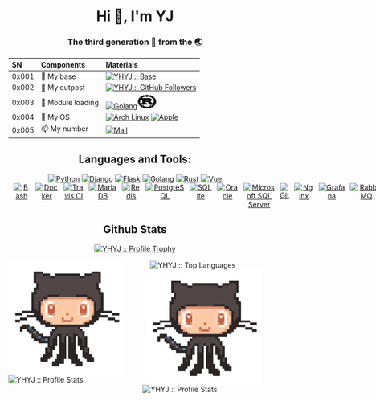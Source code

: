 <h1 align="center">Hi 👋, I'm YJ</h1>

<h3 align="center">The third generation 🤖 from the 🌏</h3>

<div align="center">

| SN    | Components        | Materials                                                                                                                                                                                                                                                                                                                                                            |
| :---- | :---------------  | :-----------------------------------------------------------                                                                                                                                                                                                                                                                                                         |
| 0x001 | 🏡 My base        | <a href="https://yj1516.top"><img src="https://yj1516.top/static/images/favicon/favicon/favicon.ico" alt="YHYJ :: Base" width="28" height="28"/></a>                                                                                                                                                                                                                 |
| 0x002 | 🚩 My outpost     | <a href="https://github.com/YHYJ"><img src="https://img.shields.io/github/followers/YHYJ.svg?label=GitHub&style=flat-square&logo=GitHub&logoColor=black&color=brightgreen&labelColor=9cf" alt="YHYJ :: GitHub Followers"></a>                                                                                                                                        |
| 0x003 | 🌱 Module loading | <a href="https://golang.org"><img src="https://www.vectorlogo.zone/logos/golang/golang-official.svg" alt="Golang" width="38" height="28"/></a><a href="https://www.rust-lang.org"><img src="https://raw.githubusercontent.com/devicons/devicon/master/icons/rust/rust-original.svg" alt="Rust" width="38" height="28"/></a>                    |
| 0x004 | 🤖 My OS          | <a href="https://archlinux.org"><img src="https://img.shields.io/badge/arch%20linux-0066cc.svg?style=for-the-badge&logo=arch-linux&logoColor=0066cc&labelColor=ffffff" alt="Arch Linux"/></a> <a href="https://apple.com"><img src="https://img.shields.io/badge/macos-black.svg?style=for-the-badge&logo=apple&logoColor=black&labelColor=ffffff" alt="Apple"/></a> |
| 0x005 | 📫 My number      | [![Mail](https://img.shields.io/badge/Outlook-yj1516268%40outlook.com-blue)](mailto:yj1516268@outlook.com)                                                                                                                                                                                                                                                           |

</div>

<h2 align="center">Languages and Tools:</h2>

<div align="center">
<a href="https://www.python.org" target="_blank" rel="noreferrer"><img src="https://www.vectorlogo.zone/logos/python/python-icon.svg" alt="Python" width="60" height="40"/></a>
<a href="https://www.djangoproject.com/" target="_blank" rel="noreferrer"><img src="https://www.vectorlogo.zone/logos/djangoproject/djangoproject-ar21.svg" alt="Django" width="60" height="40"/></a>
<a href="https://flask.palletsprojects.com/" target="_blank" rel="noreferrer"><img src="https://www.vectorlogo.zone/logos/palletsprojects_flask/palletsprojects_flask-icon.svg" alt="Flask" width="60" height="40"/></a>
<a href="https://golang.org" target="_blank" rel="noreferrer"><img src="https://www.vectorlogo.zone/logos/golang/golang-ar21.svg" alt="Golang" width="60" height="40"/></a>
<a href="https://www.rust-lang.org" target="_blank" rel="noreferrer"><img src="https://www.vectorlogo.zone/logos/rust-lang/rust-lang-icon.svg" alt="Rust" width="60" height="40"/></a>
<a href="https://vuejs.org/" target="_blank" rel="noreferrer"><img src="https://www.vectorlogo.zone/logos/vuejs/vuejs-icon.svg" alt="Vue" width="60" height="40"/></a>
<!-- <a href="https://nim-lang.org/" target="_blank" rel="noreferrer"><img src="https://www.vectorlogo.zone/logos/nim-lang/nim-lang-icon.svg" alt="Nim" width="60" height="40"/></a> -->
<!-- <a href="https://www.qt.io/" target="_blank" rel="noreferrer"><img src="https://upload.wikimedia.org/wikipedia/commons/0/0b/Qt_logo_2016.svg" alt="Qt" width="60" height="40"/></a> -->
</div>

<div align="center" style="display: flex; gap: 10px">
<a href="https://www.linux.org/" target="_blank" rel="noreferrer" style="flex: 1"><img src="https://raw.githubusercontent.com/devicons/devicon/master/icons/linux/linux-original.svg" alt="Linux" height="40"/></a>
<a href="https://www.gnu.org/software/bash/" target="_blank" rel="noreferrer" style="flex: 1"><img src="https://www.vectorlogo.zone/logos/gnu_bash/gnu_bash-icon.svg" alt="Bash" height="40"/></a>
<a href="https://www.docker.com/" target="_blank" rel="noreferrer" style="flex: 1"><img src="https://www.vectorlogo.zone/logos/docker/docker-icon.svg" alt="Docker" height="40"/></a>
<a href="https://travis-ci.org" target="_blank" rel="noreferrer" style="flex: 1"><img src="https://www.vectorlogo.zone/logos/travis-ci/travis-ci-icon.svg" alt="Travis CI" height="40"/></a>
<a href="https://mariadb.org/" target="_blank" rel="noreferrer" style="flex: 1"><img src="https://www.vectorlogo.zone/logos/mariadb/mariadb-icon.svg" alt="MariaDB" height="40"/></a>
<a href="https://redis.io" target="_blank" rel="noreferrer" style="flex: 1"><img src="https://www.vectorlogo.zone/logos/redis/redis-icon.svg" alt="Redis" height="40"/></a>
<a href="https://www.postgresql.org" target="_blank" rel="noreferrer" style="flex: 1"><img src="https://www.vectorlogo.zone/logos/postgresql/postgresql-icon.svg" alt="PostgreSQL" height="40"/></a>
<a href="https://www.sqlite.org/" target="_blank" rel="noreferrer" style="flex: 1"><img src="https://www.vectorlogo.zone/logos/sqlite/sqlite-icon.svg" alt="SQLite" height="40"/></a>
<a href="https://www.oracle.com/" target="_blank" rel="noreferrer" style="flex: 1"><img src="https://www.vectorlogo.zone/logos/oracle/oracle-icon.svg" alt="Oracle" height="40"/></a>
<a href="https://www.microsoft.com/en-us/sql-server" target="_blank" rel="noreferrer" style="flex: 1"><img src="https://www.svgrepo.com/show/303229/microsoft-sql-server-logo.svg" alt="Microsoft SQL Server" height="40"/></a>
<a href="https://git-scm.com/" target="_blank" rel="noreferrer" style="flex: 1"><img src="https://www.vectorlogo.zone/logos/git-scm/git-scm-icon.svg" alt="Git" height="40"/></a>
<a href="https://www.nginx.com" target="_blank" rel="noreferrer" style="flex: 1"><img src="https://www.vectorlogo.zone/logos/nginx/nginx-icon.svg" alt="Nginx" height="40"/></a>
<a href="https://grafana.com" target="_blank" rel="noreferrer" style="flex: 1"><img src="https://www.vectorlogo.zone/logos/grafana/grafana-icon.svg" alt="Grafana" height="40"/></a>
<a href="https://www.rabbitmq.com" target="_blank" rel="noreferrer" style="flex: 1"><img src="https://www.vectorlogo.zone/logos/rabbitmq/rabbitmq-icon.svg" alt="RabbitMQ" height="40"/></a>
</div>


<h2 align="center">Github Stats</h2>

<p align="center"><a href="https://github.com/YHYJ/YHYJ"><img src="https://github-profile-trophy.vercel.app/?username=yhyj&column=-1&margin-w=15&no-bg=false&no-frame=true" alt="YHYJ :: Profile Trophy" /></a></p>

<p align="center">
<img align='left' src="https://raw.githubusercontent.com/YHYJ/YHYJ/main/src/img/octocat.gif" width="230">
<img align="center" src="https://github-readme-stats.vercel.app/api/top-langs/?username=YHYJ&langs_count=10&theme=transparent&layout=compact" alt="YHYJ :: Top Languages" />
<img align='right' src="https://raw.githubusercontent.com/YHYJ/YHYJ/main/src/img/octocat.gif" width="230">
</p>

<p>
<img align="left" width="47%" height="158" src="https://github-readme-stats.vercel.app/api?username=YHYJ&show_icons=true&theme=synthwave" alt="YHYJ :: Profile Stats" />
<img align="right" width="47%" height="158" src="https://github-readme-streak-stats.herokuapp.com/?user=YHYJ&wtheme=blueberry-duo" alt="YHYJ :: Profile Stats" />
</p>
